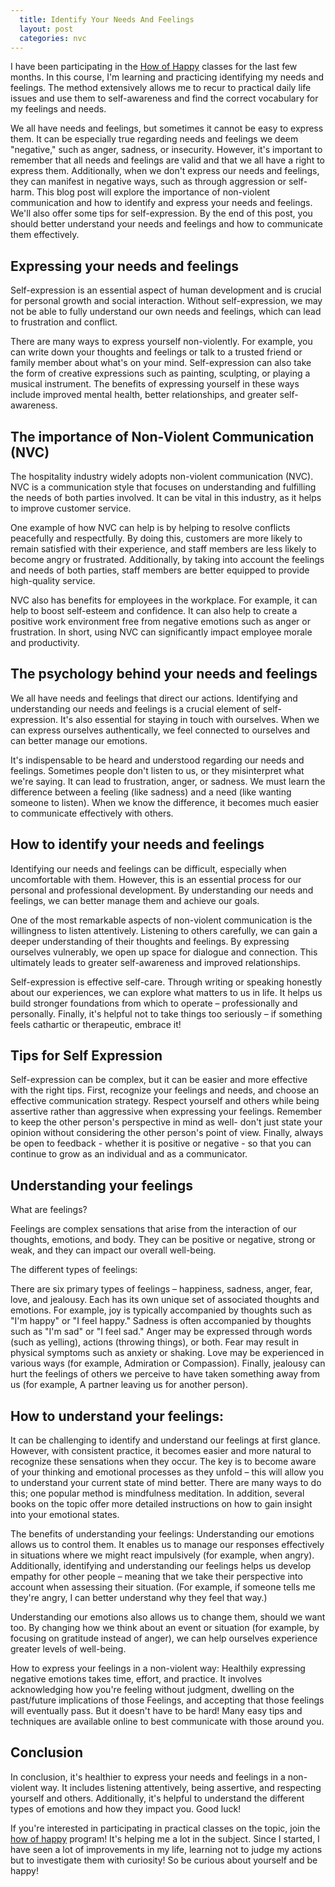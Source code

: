 ```yaml
---
  title: Identify Your Needs And Feelings
  layout: post
  categories: nvc
---
```


I have been participating in the [How of Happy][1] classes for the last few months. In this course, I'm learning and practicing identifying my needs and feelings. The method extensively allows me to recur to practical daily life issues and use them to self-awareness and find the correct vocabulary for my feelings and needs.

We all have needs and feelings, but sometimes it cannot be easy to express them. It can be especially true regarding needs and feelings we deem "negative," such as anger, sadness, or insecurity. However, it's important to remember that all needs and feelings are valid and that we all have a right to express them. Additionally, when we don't express our needs and feelings, they can manifest in negative ways, such as through aggression or self-harm. This blog post will explore the importance of non-violent communication and how to identify and express your needs and feelings. We'll also offer some tips for self-expression. By the end of this post, you should better understand your needs and feelings and how to communicate them effectively.

## Expressing your needs and feelings

Self-expression is an essential aspect of human development and is crucial for personal growth and social interaction. Without self-expression, we may not be able to fully understand our own needs and feelings, which can lead to frustration and conflict.

There are many ways to express yourself non-violently. For example, you can write down your thoughts and feelings or talk to a trusted friend or family member about what's on your mind. Self-expression can also take the form of creative expressions such as painting, sculpting, or playing a musical instrument. The benefits of expressing yourself in these ways include improved mental health, better relationships, and greater self-awareness.

## The importance of Non-Violent Communication (NVC)

The hospitality industry widely adopts non-violent communication (NVC). NVC is a communication style that focuses on understanding and fulfilling the needs of both parties involved. It can be vital in this industry, as it helps to improve customer service.

One example of how NVC can help is by helping to resolve conflicts peacefully and respectfully. By doing this, customers are more likely to remain satisfied with their experience, and staff members are less likely to become angry or frustrated. Additionally, by taking into account the feelings and needs of both parties, staff members are better equipped to provide high-quality service.

NVC also has benefits for employees in the workplace. For example, it can help to boost self-esteem and confidence. It can also help to create a positive work environment free from negative emotions such as anger or frustration. In short, using NVC can significantly impact employee morale and productivity.

## The psychology behind your needs and feelings

We all have needs and feelings that direct our actions. Identifying and understanding our needs and feelings is a crucial element of self-expression. It's also essential for staying in touch with ourselves. When we can express ourselves authentically, we feel connected to ourselves and can better manage our emotions.

It's indispensable to be heard and understood regarding our needs and feelings. Sometimes people don't listen to us, or they misinterpret what we're saying. It can lead to frustration, anger, or sadness. We must learn the difference between a feeling (like sadness) and a need (like wanting someone to listen). When we know the difference, it becomes much easier to communicate effectively with others.

## How to identify your needs and feelings

Identifying our needs and feelings can be difficult, especially when uncomfortable with them. However, this is an essential process for our personal and professional development. By understanding our needs and feelings, we can better manage them and achieve our goals.

One of the most remarkable aspects of non-violent communication is the willingness to listen attentively. Listening to others carefully, we can gain a deeper understanding of their thoughts and feelings. By expressing ourselves vulnerably, we open up space for dialogue and connection. This ultimately leads to greater self-awareness and improved relationships.

Self-expression is effective self-care. Through writing or speaking honestly about our experiences, we can explore what matters to us in life. It helps us build stronger foundations from which to operate – professionally and personally. Finally, it's helpful not to take things too seriously – if something feels cathartic or therapeutic, embrace it!

## Tips for Self Expression

Self-expression can be complex, but it can be easier and more effective with the right tips. First, recognize your feelings and needs, and choose an effective communication strategy. Respect yourself and others while being assertive rather than aggressive when expressing your feelings. Remember to keep the other person's perspective in mind as well- don't just state your opinion without considering the other person's point of view. Finally, always be open to feedback - whether it is positive or negative - so that you can continue to grow as an individual and as a communicator.

## Understanding your feelings

What are feelings?

Feelings are complex sensations that arise from the interaction of our thoughts, emotions, and body. They can be positive or negative, strong or weak, and they can impact our overall well-being.

The different types of feelings:

There are six primary types of feelings – happiness, sadness, anger, fear, love, and jealousy. Each has its own unique set of associated thoughts and emotions. For example, joy is typically accompanied by thoughts such as "I'm happy" or "I feel happy." Sadness is often accompanied by thoughts such as "I'm sad" or "I feel sad." Anger may be expressed through words (such as yelling), actions (throwing things), or both. Fear may result in physical symptoms such as anxiety or shaking. Love may be experienced in various ways (for example, Admiration or Compassion). Finally, jealousy can hurt the feelings of others we perceive to have taken something away from us (for example, A partner leaving us for another person).

## How to understand your feelings:

It can be challenging to identify and understand our feelings at first glance. However, with consistent practice, it becomes easier and more natural to recognize these sensations when they occur. The key is to become aware of your thinking and emotional processes as they unfold – this will allow you to understand your current state of mind better. There are many ways to do this; one popular method is mindfulness meditation. In addition, several books on the topic offer more detailed instructions on how to gain insight into your emotional states.

The benefits of understanding your feelings: Understanding our emotions allows us to control them. It enables us to manage our responses effectively in situations where we might react impulsively (for example, when angry). Additionally, identifying and understanding our feelings helps us develop empathy for other people – meaning that we take their perspective into account when assessing their situation. (For example, if someone tells me they're angry, I can better understand why they feel that way.)

Understanding our emotions also allows us to change them, should we want too. By changing how we think about an event or situation (for example, by focusing on gratitude instead of anger), we can help ourselves experience greater levels of well-being.

How to express your feelings in a non-violent way: Healthily expressing negative emotions takes time, effort, and practice. It involves acknowledging how you're feeling without judgment, dwelling on the past/future implications of those Feelings, and accepting that those feelings will eventually pass. But it doesn't have to be hard! Many easy tips and techniques are available online to best communicate with those around you.

## Conclusion

In conclusion, it's healthier to express your needs and feelings in a non-violent way. It includes listening attentively, being assertive, and respecting yourself and others. Additionally, it's helpful to understand the different types of emotions and how they impact you. Good luck!

If you're interested in participating in practical classes on the topic, join the [how of happy][1] program! It's helping me a lot in the subject. Since I started, I have seen a lot of improvements in my life, learning not to judge my actions but to investigate them with curiosity! So be curious about yourself and be happy! 

[1]: https://howofhappy.com
